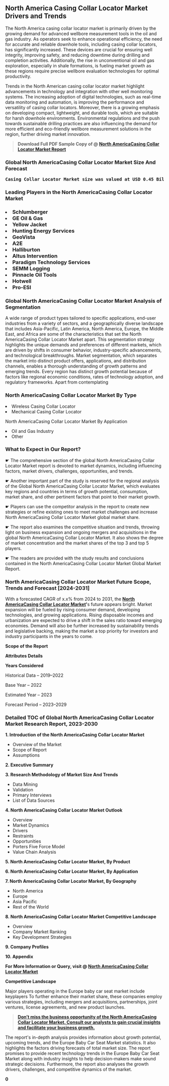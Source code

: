 <p> <h2>North America Casing Collar Locator Market Drivers and Trends</h2><p>The North America casing collar locator market is primarily driven by the growing demand for advanced wellbore measurement tools in the oil and gas industry. As operators seek to enhance operational efficiency, the need for accurate and reliable downhole tools, including casing collar locators, has significantly increased. These devices are crucial for ensuring well integrity, improving safety, and reducing downtime during drilling and completion activities. Additionally, the rise in unconventional oil and gas exploration, especially in shale formations, is fueling market growth as these regions require precise wellbore evaluation technologies for optimal productivity.</p><p>Trends in the North American casing collar locator market highlight advancements in technology and integration with other well monitoring systems. The increasing adoption of digital technologies, such as real-time data monitoring and automation, is improving the performance and versatility of casing collar locators. Moreover, there is a growing emphasis on developing compact, lightweight, and durable tools, which are suitable for harsh downhole environments. Environmental regulations and the push towards sustainable drilling practices are also influencing the demand for more efficient and eco-friendly wellbore measurement solutions in the region, further driving market innovation.</p></p><blockquote id="" class=""><strong>Download Full PDF Sample Copy of @&nbsp;<a href="https://www.verifiedmarketreports.com/download-sample/?rid=523550&utm_source=GitHub-Jan&utm_medium=290" target="_blank">North AmericaCasing Collar Locator Market Report</a>&nbsp;&nbsp;</strong></blockquote><h3 id="" class=""><strong>Global&nbsp;North AmericaCasing Collar Locator Market Size And Forecast</strong></h3><pre class="reader-text-block__code-block"><strong>Casing Collar Locator Market size was valued at USD 0.45 Billion in 2022 and is projected to reach USD 0.76 Billion by 2030, growing at a CAGR of 7.3% from 2024 to 2030.</strong></pre><h3 id="" class="">Leading Players in the&nbsp;North AmericaCasing Collar Locator Market</h3><h3 class=""></Li><Li>Schlumberger</Li><Li> GE Oil & Gas</Li><Li> Yellow Jacket</Li><Li> Hunting Energy Services</Li><Li> GeoVista</Li><Li> A2E</Li><Li> Halliburton</Li><Li> Altus Intervention</Li><Li> Paradigm Technology Services</Li><Li> SEMM Logging</Li><Li> Pinnacle Oil Tools</Li><Li> Hotwell</Li><Li> Pro-ESI</h3><h3 id="" class="">Global&nbsp;North AmericaCasing Collar Locator Market Analysis of Segmentation</h3><p id="" class="">A wide range of product types tailored to specific applications, end-user industries from a variety of sectors, and a geographically diverse landscape that includes Asia-Pacific, Latin America, North America, Europe, the Middle East, and Africa are some of the characteristics that set the North AmericaCasing Collar Locator Market apart. This segmentation strategy highlights the unique demands and preferences of different markets, which are driven by shifts in consumer behavior, industry-specific advancements, and technological breakthroughs. Market segmentation, which separates the market into distinct product offers, applications, and distribution channels, enables a thorough understanding of growth patterns and emerging trends. Every region has distinct growth potential because of factors like regional economic conditions, rates of technology adoption, and regulatory frameworks. Apart from contemplating</p><h3 id="" class="">North AmericaCasing Collar Locator Market&nbsp;By Type</h3><p></Li><Li>Wireless Casing Collar Locator</Li><Li> Mechanical Casing Collar Locator</p><div class="" data-test-id=""><p>North AmericaCasing Collar Locator Market&nbsp;By Application</p></div><p class=""></Li><Li>Oil and Gas Industry</Li><Li> Other</p><div class="" data-test-id=""><h3><span class="">What to Expect in Our Report?</span></h3></div><div class="" data-test-id=""><p><span class="">☛ The comprehensive section of the global North AmericaCasing Collar Locator Market report is devoted to market dynamics, including influencing factors, market drivers, challenges, opportunities, and trends.</span></p></div><div class="" data-test-id=""><p><span class="">☛ Another important part of the study is reserved for the regional analysis of the Global North AmericaCasing Collar Locator Market, which evaluates key regions and countries in terms of growth potential, consumption, market share, and other pertinent factors that point to their market growth.</span></p></div><div class="" data-test-id=""><p><span class="">☛ Players can use the competitor analysis in the report to create new strategies or refine existing ones to meet market challenges and increase North AmericaCasing Collar Locator Market global market share.</span></p></div><div class="" data-test-id=""><p><span class="">☛ The report also examines the competitive situation and trends, throwing light on business expansion and ongoing mergers and acquisitions in the global North AmericaCasing Collar Locator Market. It also shows the degree of market concentration and the market shares of the top 3 and top 5 players.</span></p></div><div class="" data-test-id=""><p><span class="">☛ The readers are provided with the study results and conclusions contained in the North AmericaCasing Collar Locator Market Global Market Report.</span></p></div><div class="" data-test-id=""><h3><span class="">North AmericaCasing Collar Locator Market Future Scope, Trends and Forecast [2024-2031]</span></h3></div><div class="" data-test-id=""><p><span class="">With a forecasted CAGR of x.x% from 2024 to 2031, the <strong><a href="https://www.verifiedmarketreports.com/download-sample/?rid=523550&utm_source=GitHub-Jan&utm_medium=290" target="_blank">North AmericaCasing Collar Locator Market</a>'</strong>s future appears bright. Market expansion will be fueled by rising consumer demand, developing technologies, and growing applications. Rising disposable incomes and urbanization are expected to drive a shift in the sales ratio toward emerging economies. Demand will also be further increased by sustainability trends and legislative backing, making the market a top priority for investors and industry participants in the years to come.</span></p><p id="ember66" class="ember-view reader-text-block__paragraph"><strong>Scope of the Report</strong></p><p id="ember67" class="ember-view reader-text-block__paragraph"><strong>Attributes Details</strong></p><p id="ember68" class="ember-view reader-text-block__paragraph"><strong>Years Considered</strong></p><p id="ember69" class="ember-view reader-text-block__paragraph">Historical Data &ndash; 2019&ndash;2022</p><p id="ember70" class="ember-view reader-text-block__paragraph">Base Year &ndash; 2022</p><p id="ember71" class="ember-view reader-text-block__paragraph">Estimated Year &ndash; 2023</p><p id="ember72" class="ember-view reader-text-block__paragraph">Forecast Period &ndash; 2023&ndash;2029</p></div><h3 id="" class="">Detailed TOC of Global North AmericaCasing Collar Locator Market Research Report, 2023-2030</h3><p id="" class=""><strong>1. Introduction of the North AmericaCasing Collar Locator Market</strong></p><ul><li>Overview of the Market</li><li>Scope of Report</li><li>Assumptions</li></ul><p id="" class=""><strong>2. Executive Summary</strong></p><p id="" class=""><strong>3. Research Methodology of Market Size And Trends</strong></p><ul><li>Data Mining</li><li>Validation</li><li>Primary Interviews</li><li>List of Data Sources</li></ul><p id="" class=""><strong>4. North AmericaCasing Collar Locator Market Outlook</strong></p><ul><li>Overview</li><li>Market Dynamics</li><li>Drivers</li><li>Restraints</li><li>Opportunities</li><li>Porters Five Force Model</li><li>Value Chain Analysis</li></ul><p id="" class=""><strong>5. North AmericaCasing Collar Locator Market, By Product</strong></p><p id="" class=""><strong>6. North AmericaCasing Collar Locator Market, By Application</strong></p><p id="" class=""><strong>7. North AmericaCasing Collar Locator Market, By Geography</strong></p><ul><li>North America</li><li>Europe</li><li>Asia Pacific</li><li>Rest of the World</li></ul><p id="" class=""><strong>8. North AmericaCasing Collar Locator Market Competitive Landscape</strong></p><ul><li>Overview</li><li>Company Market Ranking</li><li>Key Development Strategies</li></ul><p id="" class=""><strong>9. Company Profiles</strong></p><p id="" class=""><strong>10. Appendix</strong></p><p><strong>For More Information or Query, visit&nbsp;@ <a href="https://www.verifiedmarketreports.com/product/casing-collar-locator-market-size-and-forecast/" target="_blank">North AmericaCasing Collar Locator Market</a></strong></p><p id="ember61" class="ember-view reader-text-block__paragraph"><strong>Competitive Landscape</strong></p><p id="ember62" class="ember-view reader-text-block__paragraph">Major players operating in the Europe baby car seat market include keyplayers To further enhance their market share, these companies employ various strategies, including mergers and acquisitions, partnerships, joint ventures, license agreements, and new product launches.</p><blockquote id="ember63" class="ember-view reader-text-block__blockquote"><strong><a href="https://www.verifiedmarketreports.com/download-sample/?rid=523550&utm_source=GitHub-Jan&utm_medium=290" target="_blank">Don&rsquo;t miss the business opportunity of the North AmericaCasing Collar Locator Market. Consult our analysts to gain crucial insights and facilitate your business growth.</a></strong></blockquote><p id="ember64" class="ember-view reader-text-block__paragraph">The report's in-depth analysis provides information about growth potential, upcoming trends, and the Europe Baby Car Seat Market statistics. It also highlights the factors driving forecasts of total market size. The report promises to provide recent technology trends in the Europe Baby Car Seat Market along with industry insights to help decision-makers make sound strategic decisions. Furthermore, the report also analyses the growth drivers, challenges, and competitive dynamics of the market.</p><p class="ember-view reader-text-block__paragraph"><strong>0</strong></p>
